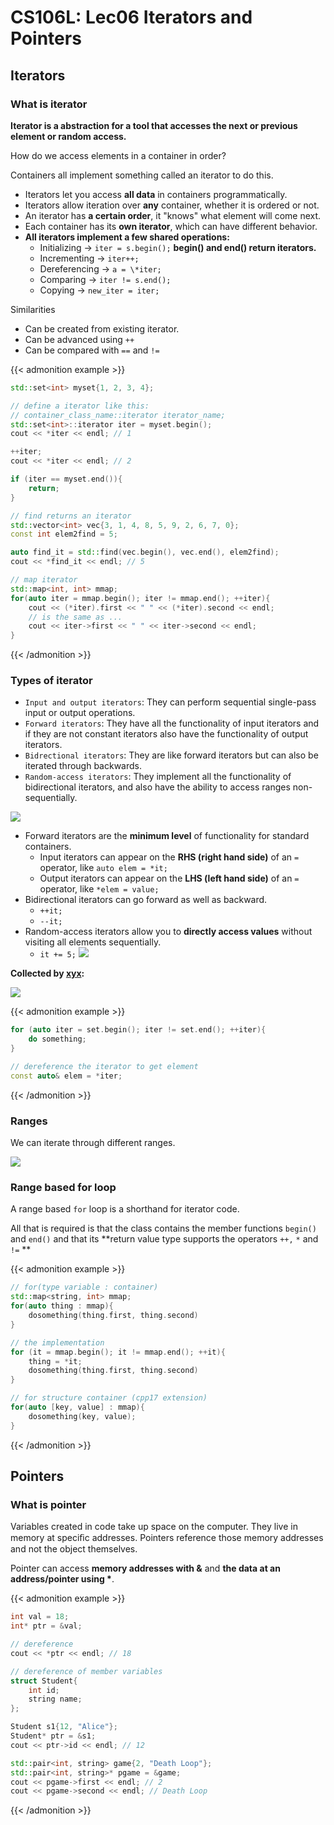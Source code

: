 # CS106L: Lec06 Iterators and Pointers


<!--more-->

<meta name="referrer" content="no-referrer" />


## Iterators

### What is iterator

**Iterator is a abstraction for a tool that accesses the next or previous element or random access.**

How do we access elements in a container in order?

Containers all implement something called an iterator to do this.

- Iterators let you access **all data** in containers programmatically.
- Iterators allow iteration over **any** container, whether it is ordered or not.
- An iterator has **a certain order**, it "knows" what element will come next.
- Each container has its **own iterator**, which can have different behavior.
- **All iterators implement a few shared operations:**
	- Initializing -> `iter = s.begin();`  **begin() and end() return iterators.**
	- Incrementing -> `iter++;`
	- Dereferencing -> `a = \*iter;`
	- Comparing -> `iter != s.end();`
	- Copying -> `new_iter = iter;`

Similarities

- Can be created from existing iterator.
- Can be advanced using `++`
- Can be compared with `==` and `!=`

{{< admonition example >}}
```cpp
std::set<int> myset{1, 2, 3, 4};

// define a iterator like this: 
// container_class_name::iterator iterator_name;
std::set<int>::iterator iter = myset.begin();
cout << *iter << endl; // 1

++iter;
cout << *iter << endl; // 2

if (iter == myset.end()){
	return;
}

// find returns an iterator
std::vector<int> vec{3, 1, 4, 8, 5, 9, 2, 6, 7, 0};
const int elem2find = 5;

auto find_it = std::find(vec.begin(), vec.end(), elem2find);
cout << *find_it << endl; // 5

// map iterator
std::map<int, int> mmap;
for(auto iter = mmap.begin(); iter != mmap.end(); ++iter){
	cout << (*iter).first << " " << (*iter).second << endl;
	// is the same as ...
	cout << iter->first << " " << iter->second << endl;
}
```
{{< /admonition >}}

### Types of iterator

- `Input and output iterators`: They can perform sequential single-pass input or output operations.
- `Forward iterators`: They have all the functionality of input iterators and if they are not constant iterators also have the functionality of output iterators.
- `Bidrectional iterators`: They are like forward iterators but can also be iterated through backwards.
- `Random-access iterators`: They implement all the functionality of bidirectional iterators, and also have the ability to access ranges non-sequentially.

![](https://gitee.com/vercent_zhou/picgo-md/raw/master/image/202301120954809.png)

- Forward iterators are the **minimum level** of functionality for standard containers.
	- Input iterators can appear on the **RHS (right hand side)** of an `=` operator, like `auto elem = *it;`
	- Output iterators can appear on the **LHS (left hand side)** of an `=` operator, like `*elem = value;`
- Bidirectional iterators can go forward as well as backward.
	- `++it;`
	- `--it;`
- Random-access iterators allow you to **directly access values** without visiting all elements sequentially.
	- `it += 5;`
 ![](https://gitee.com/vercent_zhou/picgo-md/raw/master/image/202301120958920.png) 

**Collected by [xyx](https://xuan-insr.github.io/cpp/%E7%90%86%E8%A7%A3%20STL%20-%20%E8%BF%AD%E4%BB%A3%E5%99%A8%E4%B8%8E%E5%87%BD%E6%95%B0%E5%AF%B9%E8%B1%A1/):**

![](https://gitee.com/vercent_zhou/picgo-md/raw/master/image/202301151450358.png)

{{< admonition example >}}
```cpp
for (auto iter = set.begin(); iter != set.end(); ++iter){
	do something;
}

// dereference the iterator to get element
const auto& elem = *iter;
```
{{< /admonition >}}

### Ranges

We can iterate through different ranges.

![](https://gitee.com/vercent_zhou/picgo-md/raw/master/image/202301131539497.png)

### Range based for loop

A range based `for` loop is a shorthand for iterator code.

All that is required is that the class contains the member functions `begin()` and `end()` and that its **return value type supports the operators `++,` `*` and `!=` **

{{< admonition example >}}
```cpp
// for(type variable : container)
std::map<string, int> mmap;
for(auto thing : mmap){
	dosomething(thing.first, thing.second)
}

// the implementation
for (it = mmap.begin(); it != mmap.end(); ++it){
	thing = *it;
	dosomething(thing.first, thing.second)
}

// for structure container (cpp17 extension)
for(auto [key, value] : mmap){
	dosomething(key, value);
}
```
{{< /admonition >}}

## Pointers

### What is pointer

Variables created in code take up space on the computer. They live in memory at speciﬁc addresses. Pointers reference those memory addresses and not the object themselves.

Pointer can access **memory addresses with &** and **the data at an address/pointer using \***.

{{< admonition example >}}
```cpp
int val = 18;
int* ptr = &val;

// dereference
cout << *ptr << endl; // 18

// dereference of member variables
struct Student{
	int id;
	string name;
};

Student s1{12, "Alice"};
Student* ptr = &s1;
cout << ptr->id << endl; // 12

std::pair<int, string> game{2, "Death Loop"};
std::pair<int, string>* pgame = &game;
cout << pgame->first << endl; // 2
cout << pgame->second << endl; // Death Loop
```
{{< /admonition >}}


